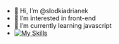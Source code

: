 - 👋 Hi, I’m @slodkiadrianek
- 👀 I’m interested in front-end
- 🌱 I’m currently learning javascript
- [![My Skills](https://skillicons.dev/icons?i=java,kotlin,nodejs,figma&theme=light)](https://skillicons.dev)


<!---
slodkiadrianek/slodkiadrianek is a ✨ special ✨ repository because its `README.md` (this file) appears on your GitHub profile.
You can click the Preview link to take a look at your changes.
--->
